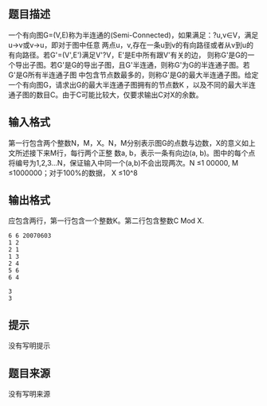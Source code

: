 


## 题目描述
一个有向图G=(V,E)称为半连通的(Semi-Connected)，如果满足：?u,v∈V，满足u→v或v→u，即对于图中任意
两点u，v,存在一条u到v的有向路径或者从v到u的有向路径。若G'=(V',E')满足V'?V，E'是E中所有跟V'有关的边，
则称G'是G的一个导出子图。若G'是G的导出子图，且G'半连通，则称G'为G的半连通子图。若G'是G所有半连通子图
中包含节点数最多的，则称G'是G的最大半连通子图。给定一个有向图G，请求出G的最大半连通子图拥有的节点数K
，以及不同的最大半连通子图的数目C。由于C可能比较大，仅要求输出C对X的余数。
## 输入格式
第一行包含两个整数N，M，X。N，M分别表示图G的点数与边数，X的意义如上文所述接下来M行，每行两个正整
数a, b，表示一条有向边(a, b)。图中的每个点将编号为1,2,3…N，保证输入中同一个(a,b)不会出现两次。N ≤1
00000, M ≤1000000；对于100%的数据， X ≤10^8
## 输出格式
应包含两行，第一行包含一个整数K。第二行包含整数C Mod X.

```input1
6 6 20070603
1 2
2 1
1 3
2 4
5 6
6 4

```

```output1
3
3
```

## 提示
没有写明提示
## 题目来源
没有写明来源


